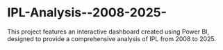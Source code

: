 # IPL-Analysis--2008-2025-
This project features an interactive dashboard created using Power BI, designed to provide a comprehensive analysis of IPL from 2008 to 2025.
